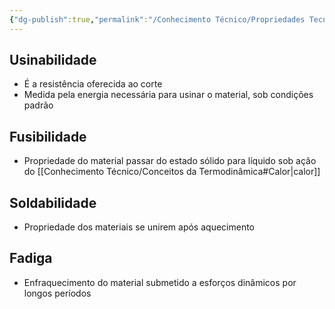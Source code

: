 ```yaml
---
{"dg-publish":true,"permalink":"/Conhecimento Técnico/Propriedades Tecnológicas/","created":"","updated":""}
---
```



## Usinabilidade
- É a resistência oferecida ao corte
- Medida pela energia necessária para usinar o material, sob condições padrão

## Fusibilidade
- Propriedade do material passar do estado sólido para líquido sob ação do [[Conhecimento Técnico/Conceitos da Termodinâmica#Calor\|calor]]

## Soldabilidade
- Propriedade dos materiais se unirem após aquecimento

## Fadiga
- Enfraquecimento do material submetido a esforços dinâmicos por longos períodos